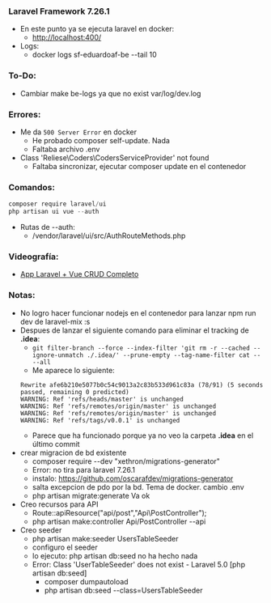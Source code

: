 ### Laravel Framework 7.26.1
- En este punto ya se ejecuta laravel en docker:
    - [http://localhost:400/](http://localhost:400/)
- Logs:
    - docker logs sf-eduardoaf-be --tail 10

### To-Do:
- Cambiar make be-logs ya que no exist var/log/dev.log

### Errores:
- Me da `500 Server Error` en docker
    - He probado composer self-update. Nada
    - Faltaba archivo .env
- Class 'Reliese\Coders\CodersServiceProvider' not found
    - Faltaba sincronizar, ejecutar composer update en el contenedor    

### Comandos:
```js
composer require laravel/ui
php artisan ui vue --auth
```
- Rutas de --auth: 
    - /vendor/laravel/ui/src/AuthRouteMethods.php

### Videografía:
- [App Laravel + Vue CRUD Completo](https://www.youtube.com/watch?v=UzegdHgNEF4&t=1785s)

### Notas:
- No logro hacer funcionar nodejs en el contenedor para lanzar npm run dev de laravel-mix :s
- Despues de lanzar el siguiente comando para eliminar el tracking de **.idea**:
    - `git filter-branch --force --index-filter 'git rm -r --cached --ignore-unmatch ./.idea/' --prune-empty --tag-name-filter cat -- --all`
    - Me aparece lo siguiente:
    ```
    Rewrite afe6b210e5077b0c54c9013a2c83b533d961c83a (78/91) (5 seconds passed, remaining 0 predicted)    
    WARNING: Ref 'refs/heads/master' is unchanged
    WARNING: Ref 'refs/remotes/origin/master' is unchanged
    WARNING: Ref 'refs/remotes/origin/master' is unchanged
    WARNING: Ref 'refs/tags/v0.0.1' is unchanged
    ```
    - Parece que ha funcionado porque ya no veo la carpeta **.idea** en el último commit
- crear migracion de bd existente
    - composer require --dev "xethron/migrations-generator"
    - Error: no tira para laravel 7.26.1
    - instalo: https://github.com/oscarafdev/migrations-generator
    - salta excepcion de pdo por la bd. Tema de docker. cambio .env
    - php artisan migrate:generate Va ok
- Creo recursos para API
    - Route::apiResource("api/post","Api\PostController");
    - php artisan make:controller Api/PostController --api
- Creo seeder    
    - php artisan make:seeder UsersTableSeeder
    - configuro el seeder
    - lo ejecuto: php artisan db:seed no ha hecho nada
    - Error: Class 'UserTableSeeder' does not exist - Laravel 5.0 [php artisan db:seed]
        - composer dumpautoload
        - php artisan db:seed --class=UsersTableSeeder
    


    
